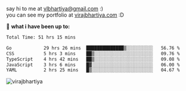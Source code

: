 say hi to me at [vlbhartiya@gmail.com](mailto:vlbhartiya@gmail.com) :)<br/>
you can see my portfolio at [virajbhartiya.com](https://virajbhartiya.com) :D<br/>


🚀 **what i have been up to:**

<!--START_SECTION:waka-->

```txt
Total Time: 51 hrs 15 mins

Go            29 hrs 26 mins  ██████████████▒░░░░░░░░░░   56.76 %
CSS           5 hrs 3 mins    ██▒░░░░░░░░░░░░░░░░░░░░░░   09.76 %
TypeScript    4 hrs 42 mins   ██▒░░░░░░░░░░░░░░░░░░░░░░   09.08 %
JavaScript    3 hrs 6 mins    █▓░░░░░░░░░░░░░░░░░░░░░░░   06.00 %
YAML          2 hrs 25 mins   █▒░░░░░░░░░░░░░░░░░░░░░░░   04.67 %
```

<!--END_SECTION:waka-->

<p align="left"> <img src="https://komarev.com/ghpvc/?username=virajbhartiya&color=blue" alt="virajbhartiya" /> </p>
